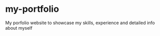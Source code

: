 # my-portfolio
My porfolio website to showcase my skills, experience and detailed info about myself
